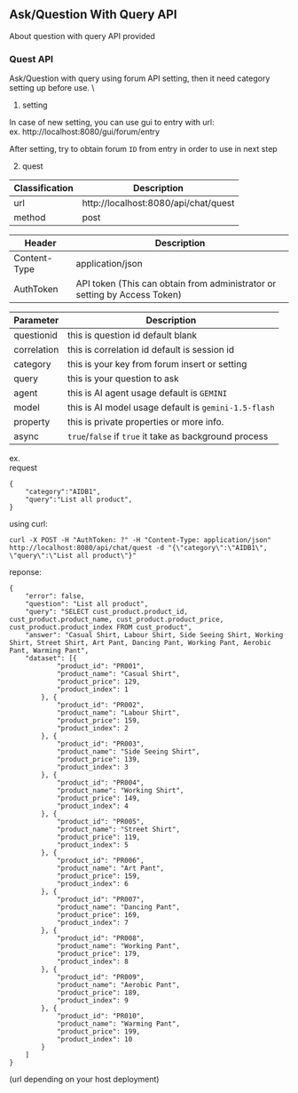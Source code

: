 ## Ask/Question With Query API

About question with query API provided

### Quest API 

Ask/Question with query using forum API setting, then it need category setting up before use. \

1. setting

In case of new setting, you can use gui to entry with url:\
ex. http://localhost:8080/gui/forum/entry

After setting, try to obtain forum `ID` from entry in order to use in next step

2. quest

| Classification | Description |
| -------- | ----------- |
| url | http://localhost:8080/api/chat/quest |
| method | post |

| Header | Description |
| -------- | ----------- |
| Content-Type | application/json |
| AuthToken | API token (This can obtain from administrator or setting by Access Token)|

| Parameter | Description |
| -------- | ----------- |
| questionid | this is question id default blank |
| correlation | this is correlation id default is session id|
| category | this is your key from forum insert or setting |
| query | this is your question to ask |
| agent | this is AI agent usage default is `GEMINI` |
| model | this is AI model usage default is `gemini-1.5-flash` |
| property | this is private properties or more info. |
| async | `true`/`false` if `true` it take as background process |

ex. \
request

```
{
    "category":"AIDB1",
    "query":"List all product",
}
```

using curl:

```
curl -X POST -H "AuthToken: ?" -H "Content-Type: application/json" http://localhost:8080/api/chat/quest -d "{\"category\":\"AIDB1\", \"query\":\"List all product\"}"
```

reponse:
```
{
    "error": false,
    "question": "List all product",
    "query": "SELECT cust_product.product_id, cust_product.product_name, cust_product.product_price, cust_product.product_index FROM cust_product",
    "answer": "Casual Shirt, Labour Shirt, Side Seeing Shirt, Working Shirt, Street Shirt, Art Pant, Dancing Pant, Working Pant, Aerobic Pant, Warming Pant",
    "dataset": [{
            "product_id": "PR001",
            "product_name": "Casual Shirt",
            "product_price": 129,
            "product_index": 1
        }, {
            "product_id": "PR002",
            "product_name": "Labour Shirt",
            "product_price": 159,
            "product_index": 2
        }, {
            "product_id": "PR003",
            "product_name": "Side Seeing Shirt",
            "product_price": 139,
            "product_index": 3
        }, {
            "product_id": "PR004",
            "product_name": "Working Shirt",
            "product_price": 149,
            "product_index": 4
        }, {
            "product_id": "PR005",
            "product_name": "Street Shirt",
            "product_price": 119,
            "product_index": 5
        }, {
            "product_id": "PR006",
            "product_name": "Art Pant",
            "product_price": 159,
            "product_index": 6
        }, {
            "product_id": "PR007",
            "product_name": "Dancing Pant",
            "product_price": 169,
            "product_index": 7
        }, {
            "product_id": "PR008",
            "product_name": "Working Pant",
            "product_price": 179,
            "product_index": 8
        }, {
            "product_id": "PR009",
            "product_name": "Aerobic Pant",
            "product_price": 189,
            "product_index": 9
        }, {
            "product_id": "PR010",
            "product_name": "Warming Pant",
            "product_price": 199,
            "product_index": 10
        }
    ]
}
```

(url depending on your host deployment)
